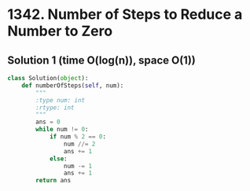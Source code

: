 # 1342. Number of Steps to Reduce a Number to Zero

## Solution 1 (time O(log(n)), space O(1))

```python
class Solution(object):
    def numberOfSteps(self, num):
        """
        :type num: int
        :rtype: int
        """
        ans = 0
        while num != 0:
            if num % 2 == 0:
                num //= 2
                ans += 1
            else:
                num -= 1
                ans += 1
        return ans
```
